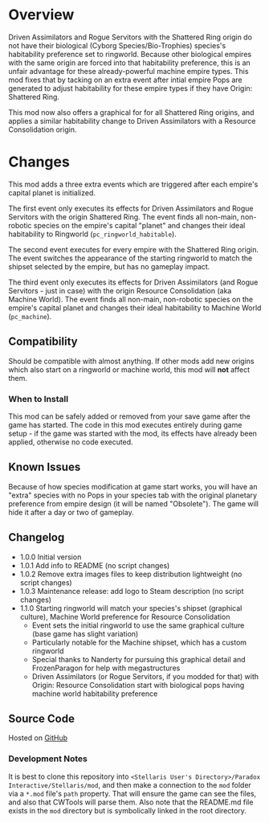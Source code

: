 # Overview

Driven Assimilators and Rogue Servitors with the Shattered Ring origin do not have their biological (Cyborg Species/Bio-Trophies) species's habitability preference set to ringworld.  Because other biological empires with the same origin are forced into that habitability preference, this is an unfair advantage for these already-powerful machine empire types.  This mod fixes that by tacking on an extra event after intial empire Pops are generated to adjust habitability for these empire types if they have Origin: Shattered Ring.

This mod now also offers a graphical for for all Shattered Ring origins, and applies a similar habitability change to Driven Assimilators with a Resource Consolidation origin.

# Changes

This mod adds a three extra events which are triggered after each empire's capital planet is initialized.

The first event only executes its effects for Driven Assimilators and Rogue Servitors with the origin Shattered Ring.  The event finds all non-main, non-robotic species on the empire's capital "planet" and changes their ideal habitability to Ringworld (`pc_ringworld_habitable`).

The second event executes for every empire with the Shattered Ring origin.  The event switches the appearance of the starting ringworld to match the shipset selected by the empire, but has no gameplay impact.

The third event only executes its effects for Driven Assimilators (and Rogue Servitors - just in case) with the origin Resource Consolidation (aka Machine World).  The event finds all non-main, non-robotic species on the empire's capital planet and changes their ideal habitability to Machine World (`pc_machine`).

## Compatibility

Should be compatible with almost anything.  If other mods add new origins which also start on a ringworld or machine world, this mod will **not** affect them.

### When to Install

This mod can be safely added or removed from your save game after the game has started.  The code in this mod executes entirely during game setup - if the game was started with the mod, its effects have already been applied, otherwise no code executed.

## Known Issues

Because of how species modification at game start works, you will have an "extra" species with no Pops in your species tab with the original planetary preference from empire design (it will be named "Obsolete").  The game will hide it after a day or two of gameplay.

## Changelog

* 1.0.0 Initial version
* 1.0.1 Add info to README (no script changes)
* 1.0.2 Remove extra images files to keep distribution lightweight (no script changes)
* 1.0.3 Maintenance release: add logo to Steam description (no script changes)
* 1.1.0 Starting ringworld will match your species's shipset (graphical culture), Machine World preference for Resource Consolidation
    * Event sets the initial ringworld to use the same graphical culture (base game has slight variation)
    * Particularly notable for the Machine shipset, which has a custom ringworld
    * Special thanks to Nanderty for pursuing this graphical detail and FrozenParagon for help with megastructures
    * Driven Assimilators (or Rogue Servitors, if you modded for that) with Origin: Resource Consolidation start with biological pops having machine world habitability preference

## Source Code

Hosted on [GitHub](https://github.com/corsairmarks/ringworld_origin_rebalance)

### Development Notes

It is best to clone this repository into `<Stellaris User's Directory>/Paradox Interactive/Stellaris/mod`, and then make a connection to the `mod` folder via a `*.mod` file's `path` property.  That will ensure the game can see the files, and also that CWTools will parse them.  Also note that the README.md file exists in the `mod` directory but is symbolically linked in the root directory.